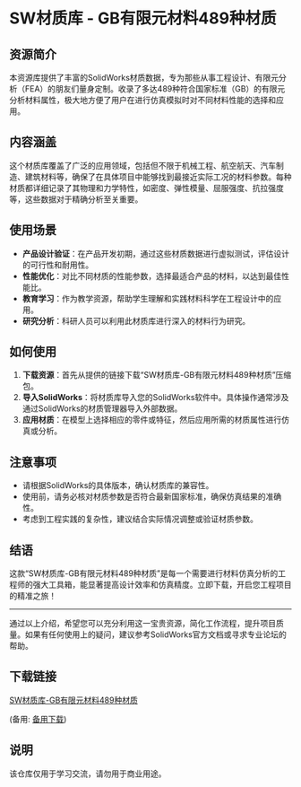 # SW材质库 - GB有限元材料489种材质

## 资源简介

本资源库提供了丰富的SolidWorks材质数据，专为那些从事工程设计、有限元分析（FEA）的朋友们量身定制。收录了多达489种符合国家标准（GB）的有限元分析材料属性，极大地方便了用户在进行仿真模拟时对不同材料性能的选择和应用。

## 内容涵盖

这个材质库覆盖了广泛的应用领域，包括但不限于机械工程、航空航天、汽车制造、建筑材料等，确保了在具体项目中能够找到最接近实际工况的材料参数。每种材质都详细记录了其物理和力学特性，如密度、弹性模量、屈服强度、抗拉强度等，这些数据对于精确分析至关重要。

## 使用场景

- **产品设计验证**：在产品开发初期，通过这些材质数据进行虚拟测试，评估设计的可行性和耐用性。
- **性能优化**：对比不同材质的性能参数，选择最适合产品的材料，以达到最佳性能比。
- **教育学习**：作为教学资源，帮助学生理解和实践材料科学在工程设计中的应用。
- **研究分析**：科研人员可以利用此材质库进行深入的材料行为研究。

## 如何使用

1. **下载资源**：首先从提供的链接下载“SW材质库-GB有限元材料489种材质”压缩包。
2. **导入SolidWorks**：将材质库导入您的SolidWorks软件中。具体操作通常涉及通过SolidWorks的材质管理器导入外部数据。
3. **应用材质**：在模型上选择相应的零件或特征，然后应用所需的材质属性进行仿真或分析。

## 注意事项

- 请根据SolidWorks的具体版本，确认材质库的兼容性。
- 使用前，请务必核对材质参数是否符合最新国家标准，确保仿真结果的准确性。
- 考虑到工程实践的复杂性，建议结合实际情况调整或验证材质参数。

## 结语

这款“SW材质库-GB有限元材料489种材质”是每一个需要进行材料仿真分析的工程师的强大工具箱，能显著提高设计效率和仿真精度。立即下载，开启您工程项目的精准之旅！

---

通过以上介绍，希望您可以充分利用这一宝贵资源，简化工作流程，提升项目质量。如果有任何使用上的疑问，建议参考SolidWorks官方文档或寻求专业论坛的帮助。

## 下载链接
[SW材质库-GB有限元材料489种材质](https://pan.quark.cn/s/899bed40f315) 

(备用: [备用下载](https://pan.baidu.com/s/1WY7jmOLhlT6cmgdNUxnHwg?pwd=1234))

## 说明

该仓库仅用于学习交流，请勿用于商业用途。
